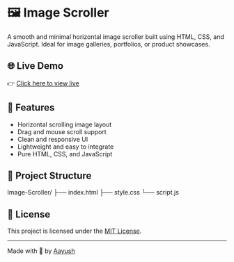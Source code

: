 # 🖼️ Image Scroller

A smooth and minimal horizontal image scroller built using HTML, CSS, and JavaScript. Ideal for image galleries, portfolios, or product showcases.

## 🌐 Live Demo

👉 [Click here to view live](https://image-scroller-swart.vercel.app/)

## 🚀 Features

- Horizontal scrolling image layout  
- Drag and mouse scroll support  
- Clean and responsive UI  
- Lightweight and easy to integrate  
- Pure HTML, CSS, and JavaScript

## 📁 Project Structure

Image-Scroller/
├── index.html
├── style.css
└── script.js


## 📄 License

This project is licensed under the [MIT License](LICENSE).

---

Made with 💖 by [Aayush](https://github.com/DeviAayush)
